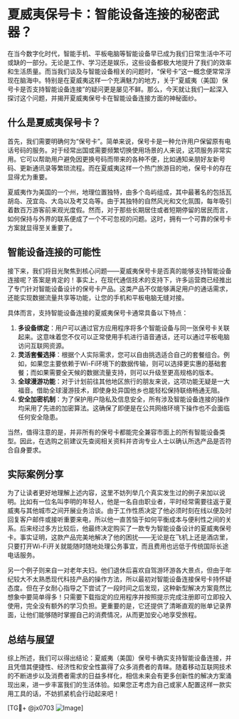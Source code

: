 # 夏威夷保号卡：智能设备连接的秘密武器？

在当今数字化时代，智能手机、平板电脑等智能设备早已成为我们日常生活中不可或缺的一部分。无论是工作、学习还是娱乐，这些设备都极大地提升了我们的效率和生活质量。而当我们谈及与智能设备相关的问题时，“保号卡”这一概念便常常浮现在脑海中。特别是在夏威夷这样一个充满魅力的地方，关于“夏威夷（美国）保号卡是否支持智能设备连接”的疑问更是屡见不鲜。那么，今天就让我们一起深入探讨这个问题，并揭开夏威夷保号卡在智能设备连接方面的神秘面纱。

## 什么是夏威夷保号卡？

首先，我们需要明确何为“保号卡”。简单来说，保号卡是一种允许用户保留原有电话号码的服务。对于经常出国或需要频繁切换使用场景的人来说，这项服务非常实用。它可以帮助用户避免因更换号码而带来的各种不便，比如通知亲朋好友新号码、更新通讯录等繁琐流程。而在夏威夷这样一个热门旅游目的地，保号卡的存在显得尤为重要。

夏威夷作为美国的一个州，地理位置独特，由多个岛屿组成，其中最著名的包括瓦胡岛、茂宜岛、大岛以及考艾岛等。由于其独特的自然风光和文化氛围，每年吸引着数百万游客前来观光度假。然而，对于那些长期居住或者短期停留的居民而言，如何保持与外界的联系便成了一个不可忽视的问题。这时，拥有一个可靠的保号卡方案就显得至关重要了。

## 智能设备连接的可能性

接下来，我们将目光聚焦到核心问题——夏威夷保号卡是否真的能够支持智能设备连接呢？答案是肯定的！事实上，在现代通信技术的支持下，许多运营商已经推出了专门针对智能设备设计的保号卡产品。这类产品不仅能够满足用户的通话需求，还能实现数据流量共享等功能，让您的手机和平板电脑无缝对接。

具体而言，支持智能设备连接的夏威夷保号卡通常具备以下特点：

1. **多设备绑定**：用户可以通过官方应用程序将多个智能设备与同一张保号卡关联起来。这意味着您不仅可以正常使用手机进行语音通话，还可以通过平板电脑访问互联网资源。
2. **灵活套餐选择**：根据个人实际需求，您可以自由挑选适合自己的套餐组合。例如，如果您主要依赖于Wi-Fi环境下的数据传输，则可以选择更实惠的基础套餐；而如果需要全天候的数据流量支持，则可以升级至更高规格的版本。
3. **全球漫游功能**：对于计划前往其他地区旅行的朋友来说，这项功能无疑是一大福音。借助全球漫游技术，即使身处异国他乡也能轻松保持联络畅通无阻。
4. **安全加密机制**：为了保护用户隐私及信息安全，所有涉及智能设备连接的操作均采用了先进的加密算法。这确保了即便是在公共网络环境下操作也不会面临任何安全隐患。

当然，值得注意的是，并非所有的保号卡都能完全兼容市面上的所有智能设备类型。因此，在选购之前建议先查阅相关资料并咨询专业人士以确认所选产品是否符合自身要求。

## 实际案例分享

为了让读者更好地理解上述内容，这里不妨列举几个真实发生过的例子来加以说明。比如有一位名叫李明的年轻人，他是一名自由职业者，平时经常需要往返于夏威夷与其他城市之间开展业务洽谈。由于工作性质决定了他必须时刻在线以便及时回复客户邮件或接听重要来电，所以他一直苦恼于如何平衡成本与便利性之间的关系。后来经过多方比较后，他最终决定购买了一款专为智能设备设计的夏威夷保号卡。事实证明，这款产品完美地解决了他的困扰——无论是在飞机上还是酒店里，只要打开Wi-Fi开关就能随时随地处理公务事宜，而且费用也远低于传统国际长途电话服务。

另一个例子则来自一对老年夫妇。他们退休后喜欢自驾游环游各大景点，但由于年纪较大不太熟悉现代科技产品的操作方法，所以最初对智能设备连接保号卡持怀疑态度。但在子女耐心指导之下尝试了一段时间之后发现，这种新型解决方案竟然比想象中要简单得多！只需要下载指定的应用程序并按照提示完成注册即可立即投入使用，完全没有额外的学习负担。更重要的是，它还提供了清晰直观的账单记录界面，让他们能够随时掌握自己的消费情况，从而更加安心地享受旅程。

## 总结与展望

综上所述，我们可以得出结论：夏威夷（美国）保号卡确实支持智能设备连接，并且凭借其便捷性、经济性和安全性赢得了众多消费者的青睐。随着移动互联网技术的不断进步以及消费者需求的日益多样化，相信未来会有更多创新性的解决方案涌现出来，进一步丰富我们的生活体验。如果您正考虑为自己或家人配置这样一款实用工具的话，不妨抓紧机会行动起来吧！

[TG💪+ @jx0703 ![Image](https://github.com/user-attachments/assets/dbca1d08-cadb-493c-b0ec-ad6f7a83f270)]